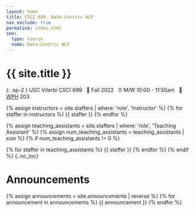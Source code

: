 ```yaml
---
layout: home
title: CSCI 699. Data-Centric NLP
nav_exclude: true
permalink: index.html
seo:
  type: Course
  name: Data-Centric NLP
---
```


# {{ site.title }}
<!-- {: .mb-2 } {{ site.description }} {: .fs-6 .fw-300 } -->
{: .sp-2 }
USC Viterbi CSCI 699 &nbsp; 🍂 Fall 2022 &nbsp; ⏰ M/W 10:00 - 11:50am &nbsp; 📍 [WPH](https://maps.usc.edu/?id=1928&reference=THH#!m/552624?ct/53723,53722,55414,55415,55418) 203


<!-- ## Instructor -->
<!-- {:.no_toc} -->

{% assign instructors = site.staffers | where: 'role', 'Instructor' %}
{% for staffer in instructors %}
{{ staffer }}
{% endfor %}

{% assign teaching_assistants = site.staffers | where: 'role', 'Teaching Assistant' %}
{% assign num_teaching_assistants = teaching_assistants | size %}
{% if num_teaching_assistants != 0 %}

<!-- ## Teaching Assistant -->
<!-- {:.no_toc} -->

{% for staffer in teaching_assistants %}
{{ staffer }}
{% endfor %}
{% endif %}
{:.no_toc}

# Announcements

<!-- Announcements are stored in the `_announcements` directory and rendered according to the layout file, `_layouts/announcement.html`. -->

{% assign announcements = site.announcements | reverse %}
{% for announcement in announcements %}
{{ announcement }}
{% endfor %}
